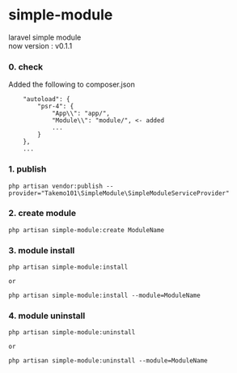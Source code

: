 # simple-module
laravel simple module  
now version : v0.1.1  
  
### 0. check  
Added the following to composer.json  
```
    "autoload": {
        "psr-4": {
            "App\\": "app/",
            "Module\\": "module/", <- added
            ...
        }
    },
    ...
```
  
### 1. publish  
```
php artisan vendor:publish --provider="Takemo101\SimpleModule\SimpleModuleServiceProvider"
```
  
### 2. create module  
```
php artisan simple-module:create ModuleName
```
  
### 3. module install  
```
php artisan simple-module:install

or

php artisan simple-module:install --module=ModuleName
```
  
### 4. module uninstall  
```
php artisan simple-module:uninstall

or

php artisan simple-module:uninstall --module=ModuleName
```
